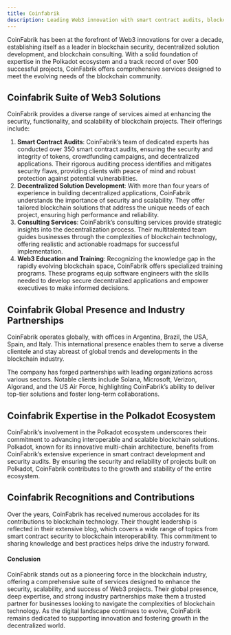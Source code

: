 ```yaml
---
title: Coinfabrik
description: Leading Web3 innovation with smart contract audits, blockchain development, and consulting, CoinFabrik secures and scales decentralized solutions globally.
---
```


CoinFabrik has been at the forefront of Web3 innovations for over a decade, establishing itself as a leader in blockchain security, decentralized solution development, and blockchain consulting. With a solid foundation of expertise in the Polkadot ecosystem and a track record of over 500 successful projects, CoinFabrik offers comprehensive services designed to meet the evolving needs of the blockchain community.

## Coinfabrik Suite of Web3 Solutions

CoinFabrik provides a diverse range of services aimed at enhancing the security, functionality, and scalability of blockchain projects. Their offerings include:

1. **Smart Contract Audits**: CoinFabrik’s team of dedicated experts has conducted over 350 smart contract audits, ensuring the security and integrity of tokens, crowdfunding campaigns, and decentralized applications. Their rigorous auditing process identifies and mitigates security flaws, providing clients with peace of mind and robust protection against potential vulnerabilities.
2. **Decentralized Solution Development**: With more than four years of experience in building decentralized applications, CoinFabrik understands the importance of security and scalability. They offer tailored blockchain solutions that address the unique needs of each project, ensuring high performance and reliability.
3. **Consulting Services**: CoinFabrik’s consulting services provide strategic insights into the decentralization process. Their multitalented team guides businesses through the complexities of blockchain technology, offering realistic and actionable roadmaps for successful implementation.
4. **Web3 Education and Training**: Recognizing the knowledge gap in the rapidly evolving blockchain space, CoinFabrik offers specialized training programs. These programs equip software engineers with the skills needed to develop secure decentralized applications and empower executives to make informed decisions.

## Coinfabrik Global Presence and Industry Partnerships

CoinFabrik operates globally, with offices in Argentina, Brazil, the USA, Spain, and Italy. This international presence enables them to serve a diverse clientele and stay abreast of global trends and developments in the blockchain industry.

The company has forged partnerships with leading organizations across various sectors. Notable clients include Solana, Microsoft, Verizon, Algorand, and the US Air Force, highlighting CoinFabrik’s ability to deliver top-tier solutions and foster long-term collaborations.

## Coinfabrik Expertise in the Polkadot Ecosystem

CoinFabrik’s involvement in the Polkadot ecosystem underscores their commitment to advancing interoperable and scalable blockchain solutions. Polkadot, known for its innovative multi-chain architecture, benefits from CoinFabrik’s extensive experience in smart contract development and security audits. By ensuring the security and reliability of projects built on Polkadot, CoinFabrik contributes to the growth and stability of the entire ecosystem.

## Coinfabrik Recognitions and Contributions

Over the years, CoinFabrik has received numerous accolades for its contributions to blockchain technology. Their thought leadership is reflected in their extensive blog, which covers a wide range of topics from smart contract security to blockchain interoperability. This commitment to sharing knowledge and best practices helps drive the industry forward.

#### Conclusion

CoinFabrik stands out as a pioneering force in the blockchain industry, offering a comprehensive suite of services designed to enhance the security, scalability, and success of Web3 projects. Their global presence, deep expertise, and strong industry partnerships make them a trusted partner for businesses looking to navigate the complexities of blockchain technology. As the digital landscape continues to evolve, CoinFabrik remains dedicated to supporting innovation and fostering growth in the decentralized world.
